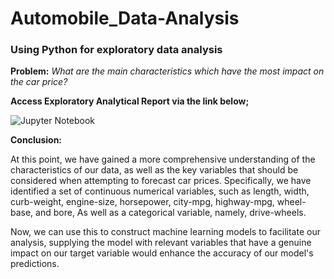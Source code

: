 # Automobile_Data-Analysis
### Using Python for exploratory data analysis

**Problem:** *What are the main characteristics which have the most impact on the car price?*

**Access Exploratory Analytical Report via the link below;**

![Jupyter Notebook](https://github.com/rajikudusadewale/Automobile_Data-Analysis/blob/main/Automobile%20EDA_Python%20Project.ipynb)

**Conclusion:**

At this point, we have gained a more comprehensive understanding of the characteristics of our data, as well as the key variables that should be considered when attempting to forecast car prices. 
Specifically, we have identified a set of continuous numerical variables, such as length, width, curb-weight,  engine-size, horsepower, city-mpg, highway-mpg, wheel-base, and bore, As well as a categorical variable, namely, drive-wheels. 

Now, we can use this to construct machine learning models to facilitate our analysis, supplying the model with relevant variables that have a genuine impact on our target variable would enhance the accuracy of our model's predictions.
